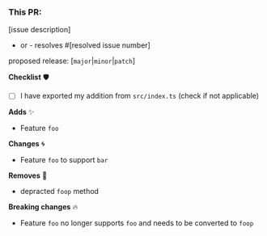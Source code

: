 ### This PR:

[issue description]
- or -
resolves #[resolved issue number]

proposed release: [`major`|`minor`|`patch`]

**Checklist** 🛡
- [ ] I have exported my addition from `src/index.ts` (check if not applicable)

**Adds** ✨
- Feature `foo`

**Changes** 🌀
- Feature `foo` to support `bar`

**Removes** 👋
- depracted `foop` method

**Breaking changes** 🔥
- Feature `foo` no longer supports `foo` and needs to be converted to `foop`
